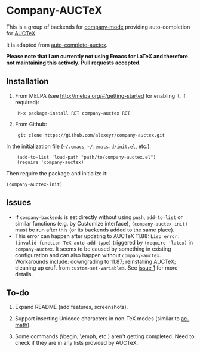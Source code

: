 # Company-AUCTeX

This is a group of backends for [company-mode](https://github.com/company-mode/company-mode/) providing auto-completion for [AUCTeX](https://www.gnu.org/software/auctex/).

It is adapted from [auto-complete-auctex](https://github.com/monsanto/auto-complete-auctex/).

**Please note that I am currently not using Emacs for LaTeX and therefore not maintaining this actively. Pull requests accepted.**

## Installation

1. From MELPA (see http://melpa.org/#/getting-started for enabling it, if required):

        M-x package-install RET company-auctex RET

2. From Github:

        git clone https://github.com/alexeyr/company-auctex.git

  In the initialization file (`~/.emacs`, `~/.emacs.d/init.el`, etc.):

        (add-to-list 'load-path "path/to/company-auctex.el")
        (require 'company-auctex)

Then require the package and initialize it:

    (company-auctex-init)
    
## Issues

* If `company-backends` is set directly without using `push`, `add-to-list` or similar functions (e.g. by Customize interface), `(company-auctex-init)` must be run after this (or its backends added to the same place).
* This error can happen after updating to AUCTeX 11.88: `Lisp error: (invalid-function TeX-auto-add-type)` triggered by `(require 'latex)` in `company-auctex`. It seems to be caused by something in existing configuration and can also happen without `company-auctex`. Workarounds include: downgrading to 11.87; reinstalling AUCTeX; cleaning up cruft from `custom-set-variables`. See [issue 1](https://github.com/alexeyr/company-auctex/issues/1) for more details.

## To-do

1. Expand README (add features, screenshots).

2. Support inserting Unicode characters in non-TeX modes (similar to [ac-math](https://github.com/vitoshka/ac-math)).

3. Some commands (\begin, \emph, etc.) aren't getting completed. Need to check if they are in any lists provided by AUCTeX.
